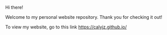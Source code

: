 Hi there!

Welcome to my personal website repository. Thank you for checking it out!

To view my website, go to this link https://calyjz.github.io/
